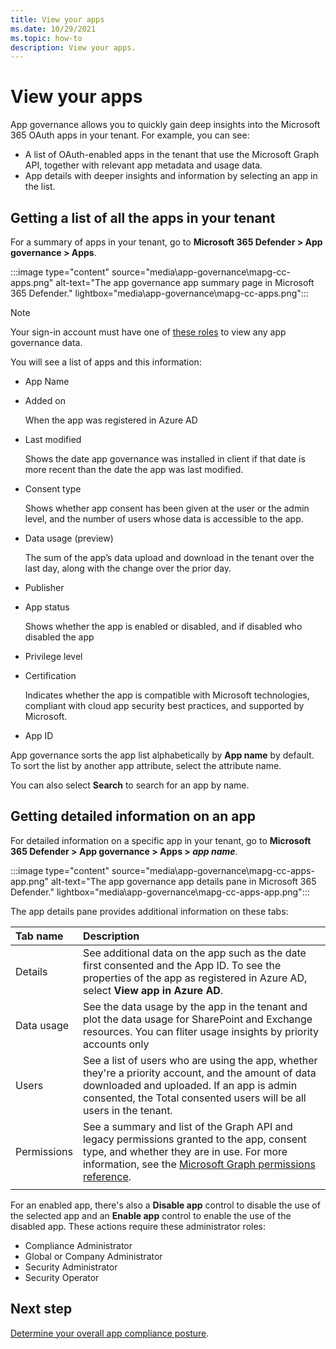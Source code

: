 ```yaml
---
title: View your apps
ms.date: 10/29/2021
ms.topic: how-to
description: View your apps.
---
```


# View your apps

App governance allows you to quickly gain deep insights into the Microsoft 365 OAuth apps in your tenant. For example, you can see:

- A list of OAuth-enabled apps in the tenant that use the Microsoft Graph API, together with relevant app metadata and usage data.
- App details with deeper insights and information by selecting an app in the list.

## Getting a list of all the apps in your tenant

For a summary of apps in your tenant, go to **Microsoft 365 Defender > App governance > Apps**.

:::image type="content" source="media\app-governance\mapg-cc-apps.png" alt-text="The app governance app summary page in Microsoft 365 Defender." lightbox="media\app-governance\mapg-cc-apps.png":::

>[!Note]
> Your sign-in account must have one of [these roles](app-governance-get-started.md#administrator-roles) to view any app governance data.
>

You will see a list of apps and this information:

- App Name
- Added on

  When the app was registered in Azure AD
  
- Last modified

  Shows the date app governance was installed in client if that date is more recent than the date the app was last modified.
  
- Consent type

  Shows whether app consent has been given at the user or the admin level, and the number of users whose data is accessible to the app.
  
- Data usage (preview)

  The sum of the app’s data upload and download in the tenant over the last day, along with the change over the prior day.
  
- Publisher
- App status

  Shows whether the app is enabled or disabled, and if disabled who disabled the app
- Privilege level
- Certification

  Indicates whether the app is compatible with Microsoft technologies, compliant with cloud app security best practices, and supported by Microsoft.

- App ID


App governance sorts the app list alphabetically by **App name** by default. To sort the list by another app attribute, select the attribute name.

You can also select **Search** to search for an app by name.

## Getting detailed information on an app

For detailed information on a specific app in your tenant, go to **Microsoft 365 Defender > App governance > Apps > *app name***.

:::image type="content" source="media\app-governance\mapg-cc-apps-app.png" alt-text="The app governance app details pane in  Microsoft 365 Defender." lightbox="media\app-governance\mapg-cc-apps-app.png":::

The app details pane provides additional information on these tabs:

| Tab name | Description |
|:-------|:-----|
| Details | See additional data on the app such as the date first consented and the App ID. To see the properties of the app as registered in Azure AD, select **View app in Azure AD**. |
| Data usage |See the data usage by the app in the tenant and plot the data usage for SharePoint and Exchange resources. You can fliter usage insights by priority accounts only |
| Users | See a list of users who are using the app, whether they're a priority account, and the amount of data downloaded and uploaded. If an app is admin consented, the Total consented users will be all users in the tenant. |
| Permissions | See a summary and list of the Graph API and legacy permissions granted to the app, consent type, and whether they are in use. For more information, see the [Microsoft Graph permissions reference](/graph/permissions-reference). |
|||

For an enabled app, there's also a **Disable app** control to disable the use of the selected app and an **Enable app** control to enable the use of the disabled app. These actions require these administrator roles:

- Compliance Administrator
- Global or Company Administrator
- Security Administrator
- Security Operator

## Next step

[Determine your overall app compliance posture](app-governance-visibility-insights-compliance-posture.md).
